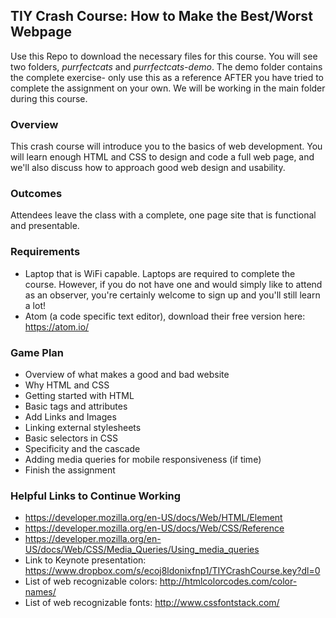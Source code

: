 ## TIY Crash Course: How to Make the Best/Worst Webpage

Use this Repo to download the necessary files for this course. You will see two folders, _purrfectcats_ and _purrfectcats-demo_. The demo folder contains the complete exercise- only use this as a reference AFTER you have tried to complete the assignment on your own. We will be working in the main folder during this course.

### Overview
This crash course will introduce you to the basics of web development. You will learn enough HTML and CSS to design and code a full web page, and we'll also discuss how to approach good web design and usability.

### Outcomes
Attendees leave the class with a complete, one page site that is functional and presentable.

### Requirements
- Laptop that is WiFi capable. Laptops are required to complete the course. However, if you do not have one and would simply like to attend as an observer, you're certainly welcome to sign up and you'll still learn a lot!
- Atom (a code specific text editor), download their free version here: https://atom.io/

### Game Plan
- Overview of what makes a good and bad website
- Why HTML and CSS
- Getting started with HTML
- Basic tags and attributes
- Add Links and Images
- Linking external stylesheets
- Basic selectors in CSS
- Specificity and the cascade
- Adding media queries for mobile responsiveness (if time)
- Finish the assignment


### Helpful Links to Continue Working
- https://developer.mozilla.org/en-US/docs/Web/HTML/Element
- https://developer.mozilla.org/en-US/docs/Web/CSS/Reference
- https://developer.mozilla.org/en-US/docs/Web/CSS/Media_Queries/Using_media_queries
- Link to Keynote presentation: https://www.dropbox.com/s/ecoj8ldonixfnp1/TIYCrashCourse.key?dl=0
- List of web recognizable colors: http://htmlcolorcodes.com/color-names/
- List of web recognizable fonts: http://www.cssfontstack.com/
